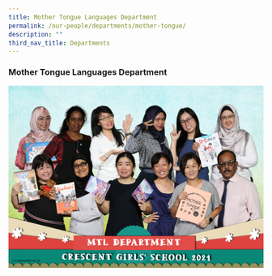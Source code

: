 ```yaml
---
title: Mother Tongue Languages Department
permalink: /our-people/departments/mother-tongue/
description: ""
third_nav_title: Departments
---
```

### **Mother Tongue Languages Department**

![](/images/dept7.png)